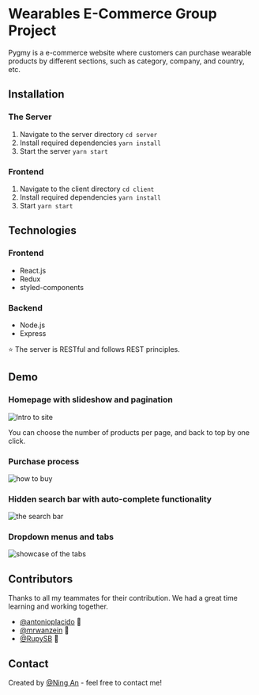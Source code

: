 # Wearables E-Commerce Group Project

Pygmy is a e-commerce website where customers can purchase wearable products by different sections, such as category, company, and country, etc.

## Installation

### The Server

1. Navigate to the server directory `cd server`
2. Install required dependencies `yarn install`
3. Start the server `yarn start`

### Frontend

1. Navigate to the client directory `cd client`
2. Install required dependencies `yarn install`
3. Start `yarn start`

## Technologies

### Frontend

- React.js
- Redux
- styled-components

### Backend

- Node.js
- Express

:star: The server is RESTful and follows REST principles.

## Demo

### Homepage with slideshow and pagination

![Intro to site](/Intro.gif)

You can choose the number of products per page, and back to top by one click.

### Purchase process

![how to buy](/Buying.gif)

### Hidden search bar with auto-complete functionality

![the search bar](/SearchBar.gif)

### Dropdown menus and tabs

![showcase of the tabs](/Tabs.gif)

## Contributors

Thanks to all my teammates for their contribution. We had a great time learning and working together.

- [@antonioplacido](https://github.com/antonioplacido) :microphone:
- [@mrwanzein](https://github.com/mrwanzein) :santa:
- [@RupySB](https://github.com/RupySB) :book:

## Contact

Created by [@Ning An](https://github.com/ning-an) - feel free to contact me!
